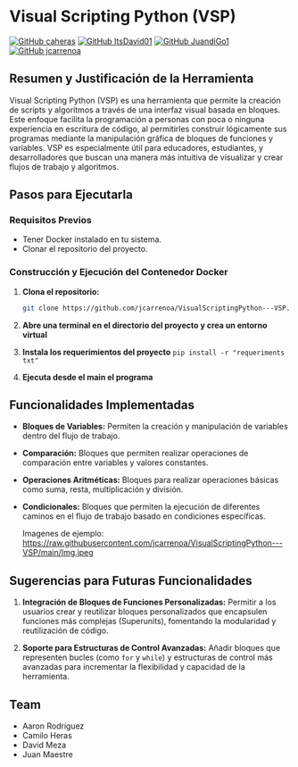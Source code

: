 # Visual Scripting Python (VSP)
[![GitHub caheras](https://img.shields.io/badge/by-caheras-blue)](https://github.com/caheras)
[![GitHub ItsDavid01](https://img.shields.io/badge/by-ItsDavid01-green)](https://github.com/ItsDavid01)
[![GitHub JuandiGo1](https://img.shields.io/badge/by-JuandiGo1-red)](https://github.com/JuandiGo1)
[![GitHub jcarrenoa](https://img.shields.io/badge/by-jcarrenoa-purple)](https://github.com/jcarrenoa)

## Resumen y Justificación de la Herramienta

Visual Scripting Python (VSP) es una herramienta que permite la creación de scripts y algoritmos a través de una interfaz visual basada en bloques. Este enfoque facilita la programación a personas con poca o ninguna experiencia en escritura de código, al permitirles construir lógicamente sus programas mediante la manipulación gráfica de bloques de funciones y variables. VSP es especialmente útil para educadores, estudiantes, y desarrolladores que buscan una manera más intuitiva de visualizar y crear flujos de trabajo y algoritmos.

## Pasos para Ejecutarla

### Requisitos Previos

- Tener Docker instalado en tu sistema.
- Clonar el repositorio del proyecto.

### Construcción y Ejecución del Contenedor Docker

1. **Clona el repositorio:**

    ```bash
    git clone https://github.com/jcarrenoa/VisualScriptingPython---VSP.git
    ```
2. **Abre una terminal en el directorio del proyecto y crea un entorno virtual**
   
3. **Instala los requerimientos del proyecto**
 ```pip install -r "requeriments txt" ```

4. **Ejecuta desde el main el programa**

   
## Funcionalidades Implementadas


- **Bloques de Variables:**
  Permiten la creación y manipulación de variables dentro del flujo de trabajo.

- **Comparación:**
  Bloques que permiten realizar operaciones de comparación entre variables y valores constantes.

- **Operaciones Aritméticas:**
  Bloques para realizar operaciones básicas como suma, resta, multiplicación y división.

- **Condicionales:**
  Bloques que permiten la ejecución de diferentes caminos en el flujo de trabajo basado en condiciones específicas.

  Imagenes de ejemplo: 
  https://raw.githubusercontent.com/jcarrenoa/VisualScriptingPython---VSP/main/Img.jpeg

  

## Sugerencias para Futuras Funcionalidades

1. **Integración de Bloques de Funciones Personalizadas:**
   Permitir a los usuarios crear y reutilizar bloques personalizados que encapsulen funciones más complejas (Superunits), fomentando la modularidad y reutilización de código.

2. **Soporte para Estructuras de Control Avanzadas:**
   Añadir bloques que representen bucles (como `for` y `while`) y estructuras de control más avanzadas para incrementar la flexibilidad y capacidad de la herramienta.

## Team
- Aaron Rodríguez 
- Camilo Heras
- David Meza
- Juan Maestre
